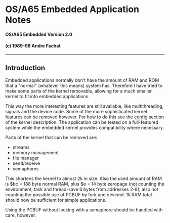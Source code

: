 #  OS/A65 Embedded Application Notes
#### OS/A65 Embedded Version 2.0
#### (c) 1989-98 Andre Fachat

* * *

## Introduction

Embedded applications normally don't have the amount of RAM and ROM that a
"normal" (whatever this means) system has. Therefore I have tried to make some
parts of the kernel removable, allowing for a much smaller kernel to fit into
embedded applications.

This way the more interesting features are still available, like
multithreading, signals and the device code. Some of the more sophisticated
kernel features can be removed however. For how to do this see the
[config](kernel.html#config) section of the kernel description. The
application can be tested on a full-featured system while the embedded kernel
provides compatibility where necessary.

Parts of the kernel that can be removed are:
  * streams
  * memory management
  * file manager
  * send/receive
  * semaphores

This shortens the kernel to almost 2k in size. Also the used amount of RAM is
$bc = 188 byte normal RAM, plus $e = 14 byte zeropage (not counting the
environment, task and thread-save 6 bytes from addresses 2-8), also not
counting the possible use of PCBUF by fork and devcmd. 1k RAM total should now
be sufficient for simple applications.

Using the PCBUF without locking with a semaphore should be handled with care,
however.
